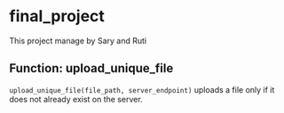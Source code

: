 # final_project
This project manage by Sary and Ruti


## Function: upload_unique_file

`upload_unique_file(file_path, server_endpoint)`
 uploads a file only if it does not already exist on the server.